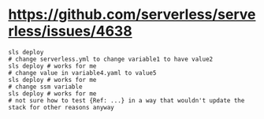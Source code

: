 # https://github.com/serverless/serverless/issues/4638

```
sls deploy
# change serverless.yml to change variable1 to have value2
sls deploy # works for me
# change value in variable4.yaml to value5
sls deploy # works for me
# change ssm variable
sls deploy # works for me
# not sure how to test {Ref: ...} in a way that wouldn't update the stack for other reasons anyway
```
